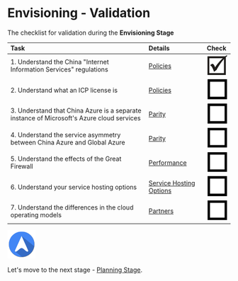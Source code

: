 <properties
	pageTitle="Global Customer Playbook envisioning-validate | Azure"
	description="Global Customer Playbook envisioning-validate"
	services="global-customer-playbook"
	documentationCenter=""
	authors="jtong"
	manager="edwinc"
	editor=""
	tags="global-customer-playbook"/>

<tags
	ms.service="migration-lifecycle-envisioning"
	ms.workload=""
	ms.tgt_pltfrm=""
	ms.devlang="na"
	ms.topic="article"
	ms.date="12/26/2016"
	wacn.date="12/26/2016"
	wacn.lang="en" 
	ms.author="jtong"/>

# Envisioning - Validation

The checklist for validation during the **Envisioning Stage**

| Task | Details | Check |
|:---- |:------- |:----- |
1. Understand the China "Internet Information Services" regulations | [Policies](/solutions/global-customer/envisioning/explore/policies/) | ![d](../media/check-box.png)
2. Understand what an ICP license is | [Policies](/solutions/global-customer/envisioning/guidance/pplicies/) | ![ud](../media/empty-box.png)
3. Understand that China Azure is a separate instance of Microsoft's Azure cloud services | [Parity](/solutions/global-customer/envisioning/explore/parity/) | ![ud](../media/empty-box.png)
4. Understand the service asymmetry between China Azure and Global Azure | [Parity](/solutions/global-customer/envisioning/guidance/parity/) | ![ud](../media/empty-box.png)
5. Understand the effects of the Great Firewall | [Performance](/solutions/global-customer/envisioning/explore/performance/) | ![ud](../media/empty-box.png)
6. Understand your service hosting options | [Service Hosting Options](/solutions/global-customer/envisioning/guidance/performance/) | ![ud](../media/empty-box.png)
7. Understand the differences in the cloud operating models | [Partners](/solutions/global-customer/envisioning/guidance/partners/) | ![ud](../media/empty-box.png)

![navigation](../media/navigation.png)

Let's move to the next stage - [Planning Stage](/solutions/global-customer/planning/validate/).

 
